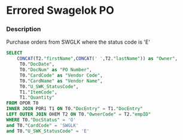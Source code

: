 # Errored Swagelok PO

### Description

Purchase orders from SWGLK where the status code is 'E'

```sql
SELECT
	CONCAT(T2."firstName",CONCAT(' ',T2."lastName")) as "Owner",
	 T0."DocDate",
	 T0."DocNum" as "PO Number",
	 T0."CardCode" as "Vendor Code",
	 T0."CardName" as "Vendor Name",
	 T0."U_SWK_StatusCode",
	 T1."ItemCode",
	 T1."Quantity" 
FROM OPOR T0 
INNER JOIN POR1 T1 ON T0."DocEntry" = T1."DocEntry" 
LEFT OUTER JOIN OHEM T2 ON T0."OwnerCode" = T2."empID" 
WHERE T0."DocStatus" = 'O' 
and T0."CardCode" = 'SWGLK' 
and T0."U_SWK_StatusCode" = 'E'
```
